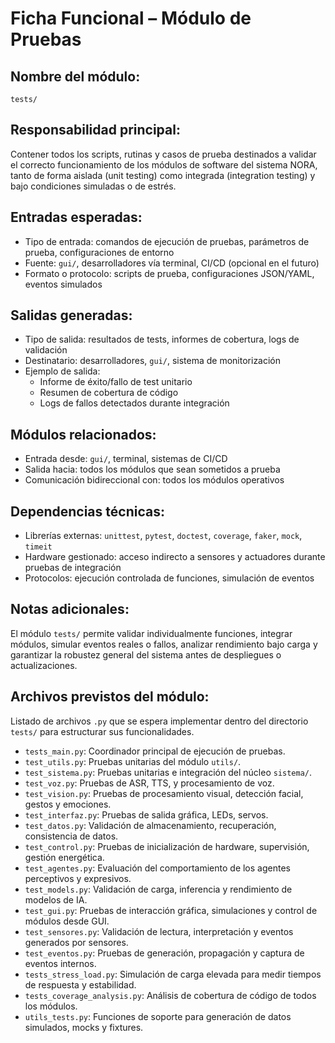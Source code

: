 # Ficha Funcional – Módulo de Pruebas

## Nombre del módulo:
`tests/`

## Responsabilidad principal:
Contener todos los scripts, rutinas y casos de prueba destinados a validar el correcto funcionamiento de los módulos de software del sistema NORA, tanto de forma aislada (unit testing) como integrada (integration testing) y bajo condiciones simuladas o de estrés.

## Entradas esperadas:
- Tipo de entrada: comandos de ejecución de pruebas, parámetros de prueba, configuraciones de entorno
- Fuente: `gui/`, desarrolladores vía terminal, CI/CD (opcional en el futuro)
- Formato o protocolo: scripts de prueba, configuraciones JSON/YAML, eventos simulados

## Salidas generadas:
- Tipo de salida: resultados de tests, informes de cobertura, logs de validación
- Destinatario: desarrolladores, `gui/`, sistema de monitorización
- Ejemplo de salida:
  - Informe de éxito/fallo de test unitario
  - Resumen de cobertura de código
  - Logs de fallos detectados durante integración

## Módulos relacionados:
- Entrada desde: `gui/`, terminal, sistemas de CI/CD
- Salida hacia: todos los módulos que sean sometidos a prueba
- Comunicación bidireccional con: todos los módulos operativos

## Dependencias técnicas:
- Librerías externas: `unittest`, `pytest`, `doctest`, `coverage`, `faker`, `mock`, `timeit`
- Hardware gestionado: acceso indirecto a sensores y actuadores durante pruebas de integración
- Protocolos: ejecución controlada de funciones, simulación de eventos

## Notas adicionales:
El módulo `tests/` permite validar individualmente funciones, integrar módulos, simular eventos reales o fallos, analizar rendimiento bajo carga y garantizar la robustez general del sistema antes de despliegues o actualizaciones.

## Archivos previstos del módulo:
Listado de archivos `.py` que se espera implementar dentro del directorio `tests/` para estructurar sus funcionalidades.

- `tests_main.py`: Coordinador principal de ejecución de pruebas.
- `test_utils.py`: Pruebas unitarias del módulo `utils/`.
- `test_sistema.py`: Pruebas unitarias e integración del núcleo `sistema/`.
- `test_voz.py`: Pruebas de ASR, TTS, y procesamiento de voz.
- `test_vision.py`: Pruebas de procesamiento visual, detección facial, gestos y emociones.
- `test_interfaz.py`: Pruebas de salida gráfica, LEDs, servos.
- `test_datos.py`: Validación de almacenamiento, recuperación, consistencia de datos.
- `test_control.py`: Pruebas de inicialización de hardware, supervisión, gestión energética.
- `test_agentes.py`: Evaluación del comportamiento de los agentes perceptivos y expresivos.
- `test_models.py`: Validación de carga, inferencia y rendimiento de modelos de IA.
- `test_gui.py`: Pruebas de interacción gráfica, simulaciones y control de módulos desde GUI.
- `test_sensores.py`: Validación de lectura, interpretación y eventos generados por sensores.
- `test_eventos.py`: Pruebas de generación, propagación y captura de eventos internos.
- `tests_stress_load.py`: Simulación de carga elevada para medir tiempos de respuesta y estabilidad.
- `tests_coverage_analysis.py`: Análisis de cobertura de código de todos los módulos.
- `utils_tests.py`: Funciones de soporte para generación de datos simulados, mocks y fixtures.

